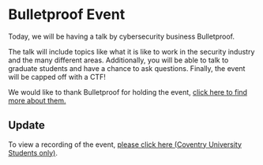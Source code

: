 # Bulletproof Event


Today, we will be having a talk by cybersecurity business Bulletproof.

The talk will include topics like what it is like to work in the security industry and the many different areas. Additionally, you will be able to talk to graduate students and have a chance to ask questions. Finally, the event will be capped off with a CTF!

We would like to thank Bulletproof for holding the event, [click here to find more about them.](https://www.bulletproof.co.uk/)

## Update
To view a recording of the event, [please click here (Coventry University Students only)](https://livecoventryac.sharepoint.com/:f:/t/Comsec/EklqAE3jUXdLrSNGShoWy8cBNZXz9UmBMVpjxvXvAqe9Cg).
